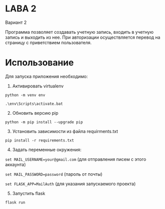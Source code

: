 # LABA 2
Вариант 2

Программа позволяет создавать учетную запись, входить в учетную запись и выходить из нее. При авторизации осуществляется перевод на страницу с приветствием пользователя.


# Использование
Для запуска приложения необходимо:
1. Активировать virtualenv

`python -m venv env`

`.\env\Scripts\activate.bat`

2. Обновить версию pip

`python -m pip install --upgrade pip`

3. Установить зависимости из файла requirments.txt

`pip install -r requirements.txt`

4. Задать переменные окружения:

`set MAIL_USERNAME=your@gmail.com` (для отправления писем с этого аккаунта)

`set MAIL_PASSWORD=password` (пароль от почты)

`set FLASK_APP=MailAuth` (для указания запускаемого проекта)

5. Запустить flask

`flask run`



